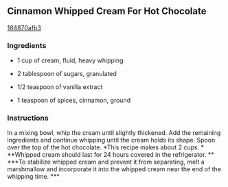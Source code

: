 ## Cinnamon Whipped Cream For Hot Chocolate

[184870afb3](https://cookpad.com/us/recipes/357872-cinnamon-whipped-cream-for-hot-chocolate)

### Ingredients

 - 1 cup of cream, fluid, heavy whipping

 - 2 tablespoon of sugars, granulated

 - 1/2 teaspoon of vanilla extract

 - 1 teaspoon of spices, cinnamon, ground

### Instructions

In a mixing bowl, whip the cream until slightly thickened. Add the remaining ingredients and continue whipping until the cream holds its shape. Spoon over the top of the hot chocolate. *This recipe makes about 2 cups. * **Whipped cream should last for 24 hours covered in the refrigerator. ** ***To stabilize whipped cream and prevent it from separating, melt a marshmallow and incorporate it into the whipped cream near the end of the whipping time. ***